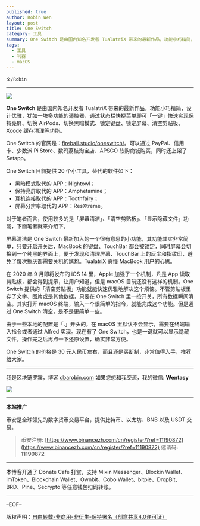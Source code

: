 ```yaml
---
published: true
author: Robin Wen
layout: post
title: One Switch
category: 工具
summary: One Switch 是由国内知名开发者 TualatriX 带来的最新作品，功能小巧精简，设计优雅，犹如一块多功能的遥控器，通过状态栏快捷菜单即可「一键」快速实现保持亮屏、切换 AirPods、切换黑暗模式、锁定键盘、锁定屏幕、清空剪贴板、Xcode 缓存清理等功能。One Switch 的价格是 30 元人民币左右，而且还是买断制，非常值得入手，推荐给大家。
tags:
  - 工具
  - 利器
  - macOS
---
```


`文/Robin`

***

![](https://cdn.dbarobin.com/pydyhhe.png)

**One Switch** 是由国内知名开发者 TualatriX 带来的最新作品，功能小巧精简，设计优雅，犹如一块多功能的遥控器，通过状态栏快捷菜单即可「一键」快速实现保持亮屏、切换 AirPods、切换黑暗模式、锁定键盘、锁定屏幕、清空剪贴板、Xcode 缓存清理等功能。

One Switch 的官网是：[fireball.studio/oneswitch/](https://fireball.studio/oneswitch/)。可以通过 PayPal、信用卡、少数派 Pi Store、数码荔枝淘宝店、APSGO 软购商城购买，同时还上架了 Setapp。

One Switch 目前提供 20 个小工具，替代的软件如下：

* 黑暗模式取代的 APP：Nightowl；
* 保持亮屏取代的 APP：Amphetamine；
* 耳机连接取代的 APP：Toothfairy；
* 屏幕分辨率取代的 APP：ResXtreme。

对于笔者而言，使用较多的是「屏幕清洁」、「清空剪贴板」、「显示隐藏文件」功能，下面笔者就来介绍下。

屏幕清洁是 One Switch 最新加入的一个很有意思的小功能，其功能其实非常简单，只要开启开关后，MacBook 的键盘、TouchBar 都会被锁定，同时屏幕会切换到一个纯黑的界面上，便于发现和清理屏幕、TouchBar 上的灰尘和指纹印，避免了每次擦灰都需要关机的尴尬。TualatriX 真懂 MacBook 用户的心思。

在 2020 年 9 月即将发布的 iOS 14 里，Apple 加强了一个机制，凡是 App 读取剪贴板，都会得到提示，让用户知道，但是 macOS 目前还没有这样的机制。One Switch 提供的「清空剪贴板」功能就能快速优雅地解决这个烦恼。不管剪贴板里存了文字、图片或是其他数据，只要在 One Switch 里一按开关，所有数据瞬间清空。其实打开 macOS 终端，输入一个很简单的指令，就能完成这个功能。但是通过 One Switch 清空，是不是更简单一些。

由于一些本地的配置是「.」开头的，在 macOS 里默认不会显示，需要在终端输入指令或者通过 Alfred 实现。现在有了 One Switch，也是一键就可以显示隐藏文件，操作完之后再点一下还原设置，确实非常方便。

One Switch 的价格是 30 元人民币左右，而且还是买断制，非常值得入手，推荐给大家。

***

我是区块链罗宾，博客 [dbarobin.com](https://dbarobin.com/)
如果您想和我交流，我的微信: **Wentasy**

![](https://cdn.dbarobin.com/v4yywe2.png)

***

**本站推广**

币安是全球领先的数字货币交易平台，提供比特币、以太坊、BNB 以及 USDT 交易。

> 币安注册: [https://www.binancezh.com/cn/register/?ref=11190872](https://www.binancezh.com/cn/register/?ref=11190872)
> 邀请码: **11190872**

***

本博客开通了 Donate Cafe 打赏，支持 Mixin Messenger、Blockin Wallet、imToken、Blockchain Wallet、Ownbit、Cobo Wallet、bitpie、DropBit、BRD、Pine、Secrypto 等任意钱包扫码转账。

<center>
    <div class="--donate-button"
         data-button-id="f8b9df0d-af9a-460d-8258-d3f435445075"
    ></div>
</center>

***

–EOF–

版权声明：[自由转载-非商用-非衍生-保持署名（创意共享4.0许可证）](http://creativecommons.org/licenses/by-nc-nd/4.0/deed.zh)